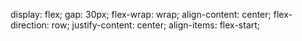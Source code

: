 display: flex;
    gap: 30px;
    flex-wrap: wrap;
    align-content: center;
    flex-direction: row;
    justify-content: center;
    align-items: flex-start;